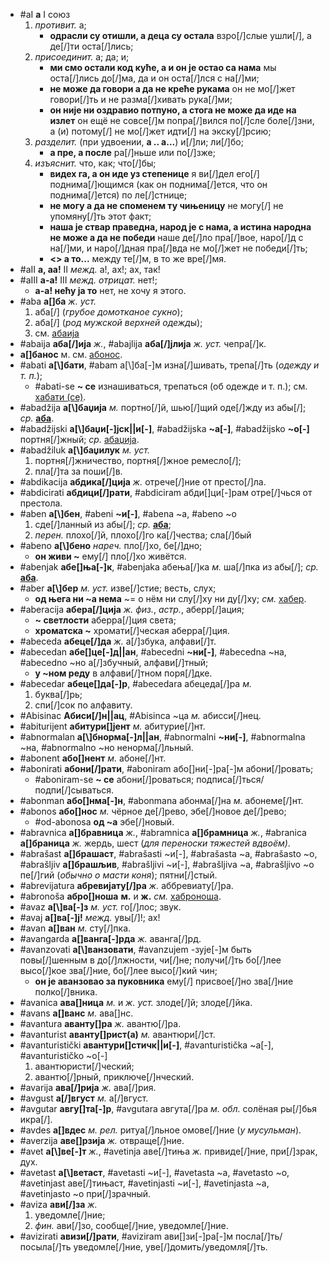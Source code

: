 * #aI **а** I союз
  1. *противит.* а;
     * **одрасли су отишли, а деца су остала** взро[/]слые ушли[/], а де[/]ти оста[/]лись;
  2. *присоединит.* а; да; и;
     * **ми смо остали код куће, а и он је остао са нама** мы оста[/]лись до[/]ма, да и он оста[/]лся с на[/]ми;
     * **не може да говори а да не креће рукама** он не мо[/]жет говори[/]ть и не разма[/]хивать рука[/]ми;
     * **он није ни оздравио потпуно, а стога не може да иде на излет** он ещё не совсе[/]м попра[/]вился по[/]сле боле[/]зни, а (и) потому[/] не мо[/]жет идти[/] на экску[/]рсию;
  3. *разделит.* (при удвоении, **а .. а...**) и[/]ли; ли[/]бо;
     * **а пре, а после** ра[/]ньше или по[/]зже;
  4. *изъяснит.* что, как; что[/]бы;
     * **видех га, а он иде уз степенице** я ви[/]дел его[/] поднима[/]ющимся (как он поднима[/]ется, что он поднима[/]ется) по ле[/]стнице;
     * **не могу а да не споменем ту чињеницу** не могу[/] не упомяну[/]ть этот факт;
     * **наша је ствар праведна, народ је с нама, а истина народна не може а да не победи** наше де[/]ло пра[/]вое, наро[/]д с на[/]ми, и наро[/]дная пра[/]вда не мо[/]жет не победи[/]ть;
     * **<> а то...** между те[/]м, в то же вре[/]мя.
* #aII **а, аа!** II *межд.* а!, ах!; ах, так!
* #aIII **а-а!** III *межд.* *отрицат.* нет!;
  * **а-а! нећу ја то** нет, не хочу я этого.
* #aba **а[\]ба** *ж.* *уст.* 
  1. аба[/] (*грубое домотканое сукно*);
  2. аба[/] (*род мужской верхней одежд*ы);
  3. см. [абаија](/a/#abaija)
* #abaija **аба[/]ија** *ж.*, #abajlija **аба[/]јлија** *ж.* *уст.* чепра[/]к. 
* **а[\]банос** м. см. [абонос](/a/#abonos).
* #abati **а[\\]бати**, #abam а[\\]ба[-]м изна[/]шивать, трепа[/]ть (*одежду и т. п.*); 
  * #abati-se **~ се** изнашиваться, трепаться (об одежде и т. п.); см. [хабати (се)](/h/#habati-se). 
* #abadžija **а[\\]баџија** *м.* портно[/]й, шью[/]щий оде[/]жду из абы[/]; *ср.* [**аба**](/a/#aba). 
* #abadžijski **а[\\]баџи[-]јск||и[-]**, #abadžijska **~а[-]**, #abadžijsko **~о[-]** портня[/]жный; *ср.* [абаџија](/a/#abadžija). 
* #abadžiluk **а[\\]баџилук** *м.* *уст.* 
  1. портня[/]жничество, портня[/]жное ремесло[/];
  2. пла[/]та за поши[/]в.
* #abdikacija **абдика[/]ција** *ж.* отрече[/]ние от престо[/]ла. 
* #abdicirati **абдици[/]рати**, #abdiciram абди[\]ци[-]рам отре[/]чься от престола.
* #aben **а[\\]бен**, #abeni **~и[-]**, #abena ~а, #abeno ~о 
  1. сде[/]ланный из абы[/]; *ср.* [**аба**](/a/#aba);
  2. *перен.* плохо[/]й, плохо[/]го ка[/]чества; сла[/]бый 
* #abeno **а[\\]бено** *нареч.* пло[/]хо, бе[/]дно; 
  * **он живи ~** ему[/] пло[/]хо живётся.
* #abenjak **абе[\]ња[-]к**, #abenjaka абења[/]ка *м.* ша[/]пка из абы[/]; *ср.* [**аба**](/a/#aba).
* #aber **а[\\]бер** *м.* *уст.* изве[/]стие; весть, слух;
  * **од њега ни ~а нема** ~= о нём ни слу[/]ху ни ду[/]ху; *см.* [хабер](/h/#haber). 
* #aberacija **абера[/]ција** *ж.* *физ.*, *астр.*, аберр[/]ация; 
  * **~ светлости** аберра[/]ция света;
  * **хроматска ~** хромати[/]ческая аберра[/]ция.
* #abeceda **абеце[/]да** *ж.* а[/]збука, алфави[/]т.
* #abecedan **абе[\]це[-]д||ан**, #abecedni **~ни[-]**, #abecedna ~на, #abecedno ~но а[/]збучный, алфави[/]тный;
  * **у ~ном реду** в алфави[/]тном поря[/]дке. 
* #abecedar  **абеце[\]да[-]р**, #abecedara абецеда[/]ра *м.*
  1. буква[/]рь;
  2. спи[/]сок по алфавиту.
* #Abisinac **Абиси[/]н||ац**, #Abisinca ~ца *м.* абисси[/]нец. 
* #abiturijent **абитури[\]јент** *м.* абитурие[/]нт. 
* #abnormalan **а[\\]бнорма[-]л||ан**, #abnormalni **~ни[-]**, #abnormalna ~на, #abnormalno ~но ненорма[/]льный. 
* #abonent **або[\]нент** *м.* абоне[/]нт.
* #abonirati **абони[/]рати**, #aboniram або[\]ни[-]ра[-]м абони[/]ровать; 
  * #aboniram-se **~ се** абони[/]роваться; подписа[/]ться/подпи[/]сываться. 
* #abonman **або[\]нма[-]н**, #abonmana абонма[/]на *м.* абонеме[/]нт.
* #abonos **або[\]нос** *м.* чёрное де[/]рево, эбе[/]новое де[/]рево;
  * #od-abonosa **од ~а** эбе[/]новый.
* #abravnica **а[\]бравница** *ж.*, #abramnica **а[\]брамница** *ж.*, #abranica **а[\]браница** *ж.* жердь, шест (*для переноски тяжестей вдвоём)*.
* #abrašast **а[\]брашаст**, #abrašasti ~и[-], #abrašasta ~а, #abrašasto ~о, #abrašljiv **а[\]брашљив**, #abrašljivi ~и[-], #abrašljiva ~а, #abrašljivo ~о пе[/]гий (*обычно о масти коня*); пятни[/]стый.
* #abrevijatura **абревијату[/]ра** *ж.* аббревиату[/]ра. 
* #abronoša **абро[\]ноша** **м.** и **ж.** *см.* [хаброноша](/h/#habronoša). 
* #avaz **а[\\]ва[-]з** *м.* *уст.* го[/]лос; звук. 
* #avaj **а[\]ва[-]ј!** *межд.* увы[/]!; ах!
* #avan **а[\]ван** *м.* сту[/]пка. 
* #avangarda **а[\]ванга[-]рда** *ж.* аванга[/]рд.
* #avanzovati **а[\\]ванзовати**, #avanzujem -зује[-]м быть повы[/]шенным в до[/]лжности, чи[/]не; получи[/]ть бо[/]лее высо[/]кое зва[/]ние, бо[/]лее высо[/]кий чин;
  * **он је аванзовао за пуковника** ему[/] присвое[/]но зва[/]ние полко[/]вника. 
* #avanica **ава[\]ница** *м.* и *ж.* *уст.* злоде[/]й; злоде[/]йка. 
* #avans **а[\]ванс** *м.* ава[\]нс.
* #avantura **аванту[\]ра** *ж.* авантю[/]ра. 
* #avanturist **аванту[\]рист(а)** *м.* авантюри[/]ст. 
* #avanturistički **авантури[\]стичк||и[-]**, #avanturistička ~а[-], #avanturističko ~о[-]
  1. авантюристи[/]ческий;
  2. авантю[/]рный, приключе[/]нческий.
* #avarija **ава[/]рија** *ж.* ава[/]рия.
* #avgust **а[/]вгуст** *м.* а[/]вгуст. 
* #avgutar **авгу[\]та[-]р**, #avgutara авгута[/]ра *м.* *обл.* солёная ры[/]бья икра[/]. 
* #avdes **а[\]вдес** *м.* *рел.* ритуа[/]льное омове[/]ние (*у мусульман*). 
* #averzija **аве[\]рзија** *ж.* отвраще[/]ние. 
* #avet **а[\\]ве[-]т** *ж.*, #avetinja аве[/]тиња *ж.* привиде[/]ние, при[/]зрак, дух. 
* #avetast **а[\\]ветаст**, #avetasti ~и[-], #avetasta ~а, #avetasto ~о, #avetinjast аве[/]тињаст, #avetinjasti ~и[-], #avetinjasta ~а, #avetinjasto ~о при[/]зрачный.
* #aviza **ави[/]за** *ж.* 
  1. уведомле[/]ние;
  2. *фин.* ави[/]зо, сообще[/]ние, уведомле[/]ние.
* #avizirati **авизи[/]рати**, #aviziram ави[\]зи[-]ра[-]м посла[/]ть/посыла[/]ть уведомле[/]ние, уве[/]домить/уведомля[/]ть.